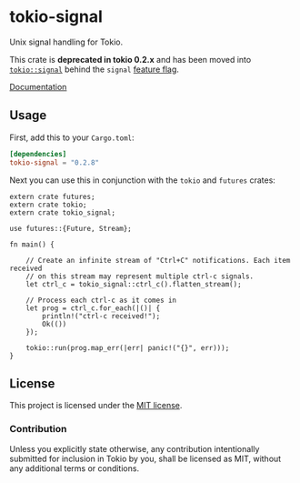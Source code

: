 # tokio-signal

Unix signal handling for Tokio.

This crate is **deprecated in tokio 0.2.x** and has been moved into
[`tokio::signal`] behind the `signal` [feature flag].

[`tokio::signal`]: https://docs.rs/tokio/latest/tokio/signal/index.html
[feature flag]: https://docs.rs/tokio/latest/tokio/index.html#feature-flags

[Documentation](https://docs.rs/tokio-signal/0.2.8/tokio_signal)

## Usage

First, add this to your `Cargo.toml`:

```toml
[dependencies]
tokio-signal = "0.2.8"
```

Next you can use this in conjunction with the `tokio` and `futures` crates:

```rust,no_run
extern crate futures;
extern crate tokio;
extern crate tokio_signal;

use futures::{Future, Stream};

fn main() {

    // Create an infinite stream of "Ctrl+C" notifications. Each item received
    // on this stream may represent multiple ctrl-c signals.
    let ctrl_c = tokio_signal::ctrl_c().flatten_stream();

    // Process each ctrl-c as it comes in
    let prog = ctrl_c.for_each(|()| {
        println!("ctrl-c received!");
        Ok(())
    });

    tokio::run(prog.map_err(|err| panic!("{}", err)));
}
```

## License

This project is licensed under the [MIT license](./LICENSE).

### Contribution

Unless you explicitly state otherwise, any contribution intentionally submitted
for inclusion in Tokio by you, shall be licensed as MIT, without any additional
terms or conditions.
